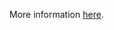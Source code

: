 More information [here](https://docs.prismacloud.io/en/enterprise-edition/policy-reference/aws-policies/aws-networking-policies/ensure-that-all-nacl-are-attached-to-subnets).
